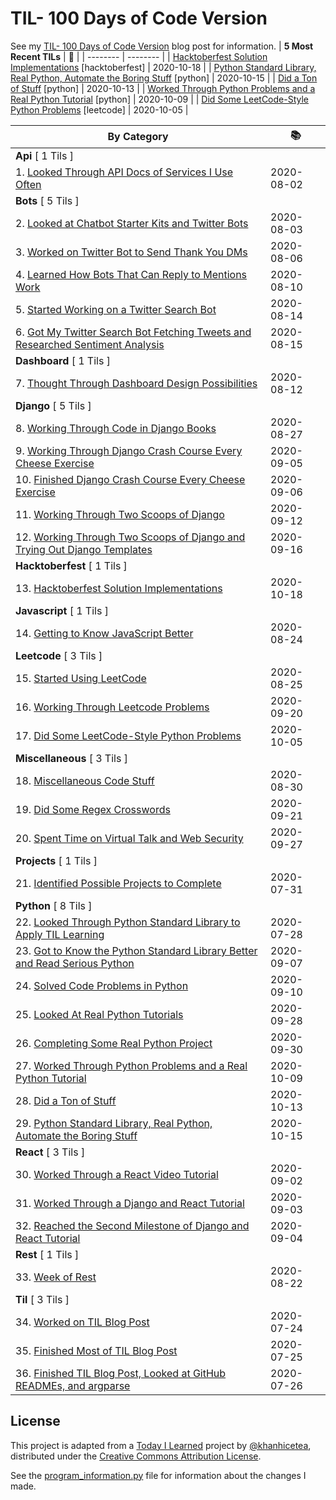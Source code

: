# TIL- 100 Days of Code Version

See my [TIL- 100 Days of Code Version](https://github.com/KatherineMichel/portfolio/blob/master/regular-blog-posts/til-100-days-of-code-version.md) blog post for information.
| **5 Most Recent TILs** | :tada: |
| -------- | -------- |
| [Hacktoberfest Solution Implementations](hacktoberfest/hacktoberfest-solution-implementations.md) [hacktoberfest] | 2020-10-18 |
| [Python Standard Library, Real Python, Automate the Boring Stuff](python/python-standard-library-real-python-automate-the-boring-stuff.md) [python] | 2020-10-15 |
| [Did a Ton of Stuff](python/did-a-ton-of-stuff.md) [python] | 2020-10-13 |
| [Worked Through Python Problems and a Real Python Tutorial](python/worked-through-python-problems-and-a-real-python-tutorial.md) [python] | 2020-10-09 |
| [Did Some LeetCode-Style Python Problems](leetcode/did-some-leetcode-style-python-problems.md) [leetcode] | 2020-10-05 |

| **By Category** | :books: |
| -------- | -------- |
| **Api** [ 1 Tils ] | |
| 1. [Looked Through API Docs of Services I Use Often](api/looking-through-api-docs-of-services-i-use-often.md) | 2020-08-02 |
| **Bots** [ 5 Tils ] | |
| 2. [Looked at Chatbot Starter Kits and Twitter Bots](bots/looked-at-chatbot-starter-kits-and-twitter-bots.md) | 2020-08-03 |
| 3. [Worked on Twitter Bot to Send Thank You DMs](bots/worked-on-a-twitter-bot-to-send-thank-you-dms.md) | 2020-08-06 |
| 4. [Learned How Bots That Can Reply to Mentions Work](bots/learned-how-bots-that-can-reply-to-mentions-work.md) | 2020-08-10 |
| 5. [Started Working on a Twitter Search Bot](bots/started-working-on-a-tweet-search-bot.md) | 2020-08-14 |
| 6. [Got My Twitter Search Bot Fetching Tweets and Researched Sentiment Analysis](bots/got-my-twitter-search-bot-fetching-tweets-and-researched-sentiment-analysis.md) | 2020-08-15 |
| **Dashboard** [ 1 Tils ] | |
| 7. [Thought Through Dashboard Design Possibilities](dashboard/thought-through-dashboard-design-possibilities.md) | 2020-08-12 |
| **Django** [ 5 Tils ] | |
| 8. [Working Through Code in Django Books](django/working-through-code-in-django-books.md) | 2020-08-27 |
| 9. [Working Through Django Crash Course Every Cheese Exercise](django/working-through-django-crash-course-every-cheese-exercise.md) | 2020-09-05 |
| 10. [Finished Django Crash Course Every Cheese Exercise](django/finished-django-crash-course-every-cheese-exercise.md) | 2020-09-06 |
| 11. [Working Through Two Scoops of Django](django/working-through-two-scoops-of-django.md) | 2020-09-12 |
| 12. [Working Through Two Scoops of Django and Trying Out Django Templates](django/working-through-two-scoops-of-django-and-trying-out-django-templates.md) | 2020-09-16 |
| **Hacktoberfest** [ 1 Tils ] | |
| 13. [Hacktoberfest Solution Implementations](hacktoberfest/hacktoberfest-solution-implementations.md) | 2020-10-18 |
| **Javascript** [ 1 Tils ] | |
| 14. [Getting to Know JavaScript Better](javascript/getting-to-know-javascript-better.md) | 2020-08-24 |
| **Leetcode** [ 3 Tils ] | |
| 15. [Started Using LeetCode](leetcode/started-using-leetcode.md) | 2020-08-25 |
| 16. [Working Through Leetcode Problems](leetcode/working-through-leetcode-problems.md) | 2020-09-20 |
| 17. [Did Some LeetCode-Style Python Problems](leetcode/did-some-leetcode-style-python-problems.md) | 2020-10-05 |
| **Miscellaneous** [ 3 Tils ] | |
| 18. [Miscellaneous Code Stuff](miscellaneous/miscellaneous-code-stuff.md) | 2020-08-30 |
| 19. [Did Some Regex Crosswords](miscellaneous/did-some-regex-crosswords.md) | 2020-09-21 |
| 20. [Spent Time on Virtual Talk and Web Security](miscellaneous/spent-time-on-virtual-talk-and-web-security.md) | 2020-09-27 |
| **Projects** [ 1 Tils ] | |
| 21. [Identified Possible Projects to Complete](projects/identified-possible-projects-to-complete.md) | 2020-07-31 |
| **Python** [ 8 Tils ] | |
| 22. [Looked Through Python Standard Library to Apply TIL Learning](python/looked-through-python-standard-library-to-apply-til-learning.md) | 2020-07-28 |
| 23. [Got to Know the Python Standard Library Better and Read Serious Python](python/got-to-know-the-python-standard-library-better-and-read-serious-python.md) | 2020-09-07 |
| 24. [Solved Code Problems in Python](python/solved-code-problems-in-python.md) | 2020-09-10 |
| 25. [Looked At Real Python Tutorials](python/looked-at-real-python-tutorials.md) | 2020-09-28 |
| 26. [Completing Some Real Python Project](python/completing-some-real-python-projects.md) | 2020-09-30 |
| 27. [Worked Through Python Problems and a Real Python Tutorial](python/worked-through-python-problems-and-a-real-python-tutorial.md) | 2020-10-09 |
| 28. [Did a Ton of Stuff](python/did-a-ton-of-stuff.md) | 2020-10-13 |
| 29. [Python Standard Library, Real Python, Automate the Boring Stuff](python/python-standard-library-real-python-automate-the-boring-stuff.md) | 2020-10-15 |
| **React** [ 3 Tils ] | |
| 30. [Worked Through a React Video Tutorial](react/worked-through-a-react-video-tutorial.md) | 2020-09-02 |
| 31. [Worked Through a Django and React Tutorial](react/worked-through-a-django-and-react-tutorial.md) | 2020-09-03 |
| 32. [Reached the Second Milestone of Django and React Tutorial](react/reached-the-second-milestone-of-django-react-tutorial.md) | 2020-09-04 |
| **Rest** [ 1 Tils ] | |
| 33. [Week of Rest](rest/week-of-rest.md) | 2020-08-22 |
| **Til** [ 3 Tils ] | |
| 34. [Worked on TIL Blog Post](til/worked-on-til-blog-post.md) | 2020-07-24 |
| 35. [Finished Most of TIL Blog Post](til/finished-most-of-til-blog-post.md) | 2020-07-25 |
| 36. [Finished TIL Blog Post, Looked at GitHub READMEs, and argparse](til/finished-til-blog-post-looked-at-github-readmes-and-argparse.md) | 2020-07-26 |


## License

This project is adapted from a [Today I Learned](https://github.com/khanhicetea/today-i-learned/) project by [@khanhicetea](https://github.com/khanhicetea), distributed under the [Creative Commons Attribution License](http://creativecommons.org/licenses/by/3.0/). 

See the [program_information.py](program_information.py) file for information about the changes I made.
